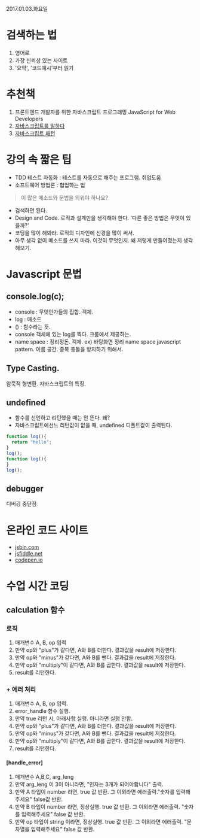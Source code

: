 2017.01.03.화요일

# 검색하는 법
1. 영어로
2. 가장 신뢰성 있는 사이트
3. '요약', '코드예시'부터 읽기

# 추천책
1. 프론트엔드 개발자를 위한 자바스크립트 프로그래밍 JavaScript for Web Developers
2. [자바스크립트를 말하다](http://www.yes24.com/24/goods/14533820)
3. [자바스크립트 패턴](http://www.yes24.com/24/goods/5871083)

# 강의 속 짧은 팁
- TDD 테스트 자동화 : 테스트를 자동으로 해주는 프로그램. 취업도움
- 소프트웨어 방법론 : 협업하는 법

> 이 많은 메소드와 문법을 외워야 하나요?

- 검색하면 된다.
- Design and Code. 로직과 설계만을 생각해야 한다. '다른 좋은 방법은 무엇이 있을까?'
- 코딩을 많이 해봐라. 로직의 디자인에 신경을 많이 써서.
- 아무 생각 없이 메소드를 쓰지 마라. 이것이 무엇인지. 왜 저렇게 만들어졌는지 생각해보기.

# Javascript 문법

## console.log(c);
- console : 무엇인가들의 집합. 객체.
- log : 매소드
- () : 함수라는 뜻.
- console 객체에 있는 log를 찍다. 크롬에서 제공하는.
- name space : 정리정돈. 객체. ex) 바탕화면 정리
  name space javascript pattern.
  이름 공간. 중복 충돌을 방지하기 위해서.

## Type Casting.
암묵적 형변환. 자바스크립트의 특징.

## undefined
- 함수를 선언하고 리턴했을 때는 안 뜬다. 왜?
- 자바스크립트에선느 리턴값이 없을 때, undefined 디폴트값이 출력된다.

```javascript
function log(){
  return "hello";
}  
log();  
function log(){
}
log();
```

## debugger
디버깅 중단점

# 온라인 코드 사이트
- [jsbin.com](http://jsbin.com)
- [jsfiddle.net](jsfiddle.net)
- [codepen.io](codeopen.io)

# 수업 시간 코딩

## calculation 함수

### 로직
  1. 매개변수 A, B, op 입력
  2. 만약 op와 "plus"가 같다면, A와 B를 더한다. 결과값을 result에 저장한다.
  3. 만약 op와 "minus"가 같다면, A와 B를 뺀다. 결과값을 result에 저장한다.
  4. 만약 op와 "multiply"이 같다면, A와 B를 곱한다. 결과값을 result에 저장한다.
  5. result를 리턴한다.

### + 에러 처리
  1. 매개변수 A, B, op 입력.
  2. error_handle 함수 실행.
  3. 만약 true 리턴 시, 아래사항 실행. 아니라면 실행 안함.
  4. 만약 op와 "plus"가 같다면, A와 B를 더한다. 결과값을 result에 저장한다.
  5. 만약 op와 "minus"가 같다면, A와 B를 뺀다. 결과값을 result에 저장한다.
  6. 만약 op와 "multiply"이 같다면, A와 B를 곱한다. 결과값을 result에 저장한다.
  7. result를 리턴한다.

#### [handle_error]
  1. 매개변수 A,B,C, arg_leng
  2. 만약 arg_leng 이 3이 아니라면, "인자는 3개가 되어야합니다" 출력.
  2. 만약 A 타입이 number 라면, true 값 반환.
      그 이외라면 에러출력."숫자를 입력해주세요"  false값 반환.
  3. 만약 B 타입이 number 라면, 정상실행. true 값 반환.
      그 이외라면 에러출력. "숫자를 입력해주세요" false 값 반환.
  4. 만약 op 타입이 string 이라면, 정상실행. true 값 반환.
      그 이외라면 에러출력. "문자열을 입력해주세요"  false 값 반환.
